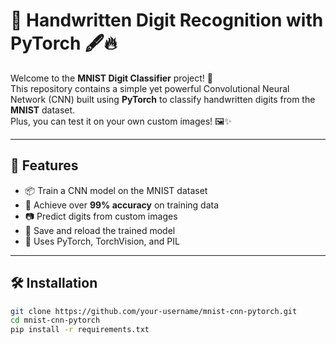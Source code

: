 # 🧠 Handwritten Digit Recognition with PyTorch 🖋️🔥

Welcome to the **MNIST Digit Classifier** project! 🎉  
This repository contains a simple yet powerful Convolutional Neural Network (CNN) built using **PyTorch** to classify handwritten digits from the **MNIST** dataset.  
Plus, you can test it on your own custom images! 🖼️✨

---

## 🚀 Features

- 📦 Train a CNN model on the MNIST dataset
- 🧠 Achieve over **99% accuracy** on training data
- 📷 Predict digits from custom images
- 💾 Save and reload the trained model
- 🧪 Uses PyTorch, TorchVision, and PIL

---

## 🛠️ Installation

```bash
git clone https://github.com/your-username/mnist-cnn-pytorch.git
cd mnist-cnn-pytorch
pip install -r requirements.txt
